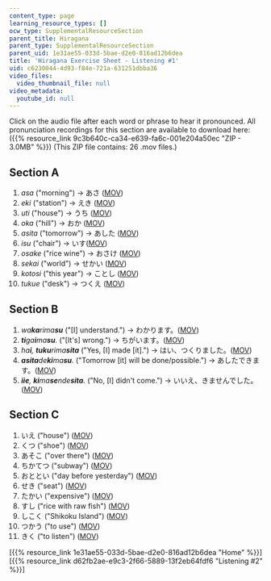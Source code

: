 ```yaml
---
content_type: page
learning_resource_types: []
ocw_type: SupplementalResourceSection
parent_title: Hiragana
parent_type: SupplementalResourceSection
parent_uid: 1e31ae55-033d-5bae-d2e0-816ad12b6dea
title: 'Hiragana Exercise Sheet - Listening #1'
uid: c6230044-4d93-f84e-721a-631251dbba36
video_files:
  video_thumbnail_file: null
video_metadata:
  youtube_id: null
---
```


Click on the audio file after each word or phrase to hear it pronounced. All pronunciation recordings for this section are available to download here: ({{% resource_link 9c3b640c-ca34-e639-fa6c-001e204a50ec "ZIP - 3.0MB" %}}) (This ZIP file contains: 26 .mov files.)

Section A
---------

1.  _asa_ ("morning") → あさ ([MOV](http://www.archive.org/download/MITRES21F.01S10_HIRAGANA_EXERCISES/1a1.mov))
2.  _eki_ ("station") → えき ([MOV](http://www.archive.org/download/MITRES21F.01S10_HIRAGANA_EXERCISES/1a2.mov))
3.  _uti_ ("house") → うち ([MOV](http://www.archive.org/download/MITRES21F.01S10_HIRAGANA_EXERCISES/1a3.mov))
4.  _oka_ ("hill") → おか ([MOV](http://www.archive.org/download/MITRES21F.01S10_HIRAGANA_EXERCISES/1a4.mov))
5.  _asita_ ("tomorrow") → あした ([MOV](http://www.archive.org/download/MITRES21F.01S10_HIRAGANA_EXERCISES/1a5.mov))
6.  _isu_ ("chair") → いす([MOV](http://www.archive.org/download/MITRES21F.01S10_HIRAGANA_EXERCISES/1a6.mov))
7.  _osake_ ("rice wine") → おさけ ([MOV](http://www.archive.org/download/MITRES21F.01S10_HIRAGANA_EXERCISES/1a7.mov))
8.  _sekai_ ("world") → せかい ([MOV](http://www.archive.org/download/MITRES21F.01S10_HIRAGANA_EXERCISES/1a8.mov))
9.  _kotosi_ ("this year") → ことし ([MOV](http://www.archive.org/download/MITRES21F.01S10_HIRAGANA_EXERCISES/1a9.mov))
10.  _tukue_ ("desk") → つくえ ([MOV](http://www.archive.org/download/MITRES21F.01S10_HIRAGANA_EXERCISES/1a10.mov))

Section B
---------

1.  _wa**ka**rima**su**_ ("\[I\] understand.") → わかります。([MOV](http://www.archive.org/download/MITRES21F.01S10_HIRAGANA_EXERCISES/1b1.mov))
2.  _**ti**ga**i**ma**su**._ ("\[It's\] wrong.") → ちがいます。([MOV](http://www.archive.org/download/MITRES21F.01S10_HIRAGANA_EXERCISES/1b2.mov))
3.  _ha**i**, **tuku**rima**sita**_ ("Yes, \[I\] made \[it\].") → はい、つくりました。([MOV](http://www.archive.org/download/MITRES21F.01S10_HIRAGANA_EXERCISES/1b3.mov))
4.  _**asita**de**ki**ma**su**._ ("Tomorrow \[it\] will be done/possible.") → あしたできます。([MOV](http://www.archive.org/download/MITRES21F.01S10_HIRAGANA_EXERCISES/1b4.mov))
5.  _**iie**, **ki**ma**se**nde**sita**._ ("No, \[I\] didn't come.") → いいえ、きませんでした。([MOV](http://www.archive.org/download/MITRES21F.01S10_HIRAGANA_EXERCISES/1b5.mov))

Section C
---------

1.  いえ ("house") ([MOV](http://www.archive.org/download/MITRES21F.01S10_HIRAGANA_EXERCISES/1c1.mov))
2.  くつ ("shoe") ([MOV](http://www.archive.org/download/MITRES21F.01S10_HIRAGANA_EXERCISES/1c2.mov))
3.  あそこ ("over there") ([MOV](http://www.archive.org/download/MITRES21F.01S10_HIRAGANA_EXERCISES/1c3.mov))
4.  ちかてつ ("subway") ([MOV](http://www.archive.org/download/MITRES21F.01S10_HIRAGANA_EXERCISES/1c4.mov))
5.  おととい ("day before yesterday") ([MOV](http://www.archive.org/download/MITRES21F.01S10_HIRAGANA_EXERCISES/1c5.mov))
6.  せき ("seat") ([MOV](http://www.archive.org/download/MITRES21F.01S10_HIRAGANA_EXERCISES/1c6.mov))
7.  たかい ("expensive") ([MOV](http://www.archive.org/download/MITRES21F.01S10_HIRAGANA_EXERCISES/1c7.mov))
8.  すし ("rice with raw fish") ([MOV](http://www.archive.org/download/MITRES21F.01S10_HIRAGANA_EXERCISES/1c8.mov))
9.  しこく ("Shikoku Island") ([MOV](http://www.archive.org/download/MITRES21F.01S10_HIRAGANA_EXERCISES/1c9.mov))
10.  つかう ("to use") ([MOV](http://www.archive.org/download/MITRES21F.01S10_HIRAGANA_EXERCISES/1c10.mov))
11.  きく ("to listen") ([MOV](http://www.archive.org/download/MITRES21F.01S10_HIRAGANA_EXERCISES/1c11.mov))

  
\[{{% resource_link 1e31ae55-033d-5bae-d2e0-816ad12b6dea "Home" %}}\]  
\[{{% resource_link d62fb2ae-e9c3-2f66-5889-13f2eb64fdf6 "Listening #2" %}}\]